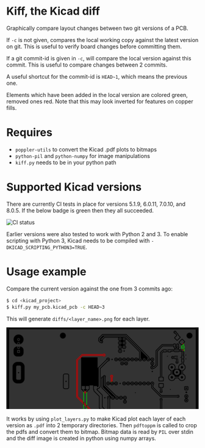 # Kiff, the Kicad diff
Graphically compare layout changes between two git versions of a PCB.

If `-c` is not given, compares the local working copy against the latest
version on git. This is useful to verify board changes before
committing them.

If a git commit-id is given in `-c`, will compare the local version
against this commit. This is useful to compare changes between 2 commits.

A useful shortcut for the commit-id is `HEAD~1`, which means the previous one.

Elements which have been added in the local version are colored green,
removed ones red.
Note that this may look inverted for features on copper fills.

# Requires
  * `poppler-utils` to convert the Kicad .pdf plots to bitmaps
  * `python-pil` and `python-numpy` for image manipulations
  * `kiff.py` needs to be in your python path

# Supported Kicad versions
There are currently CI tests in place for versions 5.1.9, 6.0.11, 7.0.10, and 8.0.5. If the below badge is green then they all succeeded.

![CI status](https://github.com/michael-betz/kiff/actions/workflows/kicad.yml/badge.svg)

Earlier versions were also tested to work with Python 2 and 3. To enable scripting with Python 3, Kicad needs to be compiled with `-DKICAD_SCRIPTING_PYTHON3=TRUE`.

# Usage example
Compare the current version against the one from 3 commits ago:

```bash
$ cd <kicad_project>
$ kiff.py my_pcb.kicad_pcb -c HEAD~3
```

This will generate `diffs/<layer_name>.png` for each layer.

![diff example](example.png)

It works by using `plot_layers.py` to make Kicad plot each layer of each version as `.pdf` into 2 temporary directories.
Then `pdftoppm` is called to crop the pdfs and convert them to bitmap. Bitmap data is read by `PIL` over stdin and the diff image is created in python using numpy arrays.
